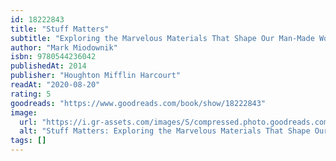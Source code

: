 ```yaml
---
id: 18222843
title: "Stuff Matters"
subtitle: "Exploring the Marvelous Materials That Shape Our Man-Made World"
author: "Mark Miodownik"
isbn: 9780544236042
publishedAt: 2014
publisher: "Houghton Mifflin Harcourt"
readAt: "2020-08-20"
rating: 5
goodreads: "https://www.goodreads.com/book/show/18222843"
image:
  url: "https://i.gr-assets.com/images/S/compressed.photo.goodreads.com/books/1382416634l/18222843.jpg"
  alt: "Stuff Matters: Exploring the Marvelous Materials That Shape Our Man-Made World"
tags: []
---
```

